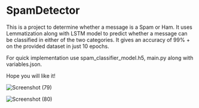 # SpamDetector
This is a  project to determine whether a message is a Spam or Ham. It uses Lemmatization along with LSTM model to predict whether a message can be 
classified in either of the two categories. It gives an accuracy of 99% + on the provided dataset in just 10 epochs.

For quick implementation use spam_classifier_model.h5, main.py along with variables.json.

Hope you will like it!

![Screenshot (79)](https://github.com/Enthusiast101/SpamDetector/assets/89479662/7d09a5ae-09d8-4249-ad38-194914d70abf)


![Screenshot (80)](https://github.com/Enthusiast101/SpamDetector/assets/89479662/a282ae91-f8fc-41f9-874c-388923e3dda5)
